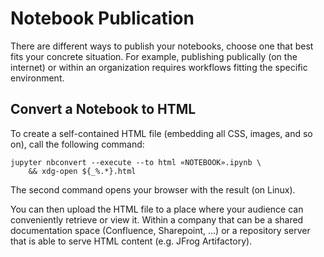 # Notebook Publication

There are different ways to publish your notebooks,
choose one that best fits your concrete situation.
For example, publishing publically (on the internet) or
within an organization requires workflows fitting
the specific environment.


## Convert a Notebook to HTML

To create a self-contained HTML file (embedding all CSS, images, and so on), call the following command:

    jupyter nbconvert --execute --to html «NOTEBOOK».ipynb \
        && xdg-open ${_%.*}.html

The second command opens your browser with the result (on Linux).

You can then upload the HTML file to a place where your audience can conveniently retrieve or view it.
Within a company that can be a shared documentation space (Confluence, Sharepoint, …) or
a repository server that is able to serve HTML content (e.g. JFrog Artifactory).
